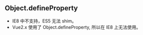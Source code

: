 ## Object.defineProperty
- IE8 中不支持，ES5 无法 shim。
- Vue2.x 使用了 Object.defineProperty, 所以在 IE8 上无法使用。
